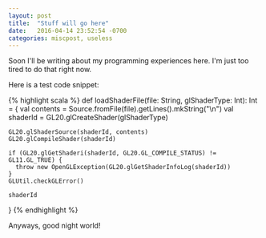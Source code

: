 ```yaml
---
layout: post
title:  "Stuff will go here"
date:   2016-04-14 23:52:54 -0700
categories: miscpost, useless
---
```

Soon I'll be writing about my programming experiences here. I'm just too tired to do that right now.

Here is a test code snippet:

{% highlight scala %}
def loadShaderFile(file: String, glShaderType: Int): Int = {
    val contents = Source.fromFile(file).getLines().mkString("\n")
    val shaderId = GL20.glCreateShader(glShaderType)

    GL20.glShaderSource(shaderId, contents)
    GL20.glCompileShader(shaderId)

    if (GL20.glGetShaderi(shaderId, GL20.GL_COMPILE_STATUS) != GL11.GL_TRUE) {
      throw new OpenGLException(GL20.glGetShaderInfoLog(shaderId))
    }
    GLUtil.checkGLError()

    shaderId
  }
{% endhighlight %}

Anyways, good night world!
